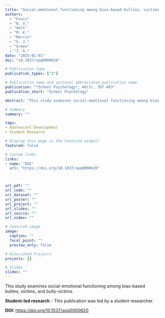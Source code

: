 ```yaml
---
title: "Social-emotional functioning among bias-based bullies, victims, and bully-victims (Student-led research)"
authors:
  - "Fusco"
  - "N. V."
  - "Holt"
  - "M. K."
  - "Merrin"
  - "G. J."
  - "Green"
  - "J. G."
date: "2025-01-01"
doi: "10.1037/spq0000620"

# Publication type
publication_types: ["2"]

# Publication name and optional abbreviated publication name
publication: "*School Psychology*, 40(3), 397-403"
publication_short: "School Psychology"

abstract: "This study examines social-emotional functioning among bias-based bullies, victims, and bully-victims."

# Summary
summary: ""

tags:
- Adolescent Development
- Student Research

# Display this page in the Featured widget?
featured: false

# Custom links
links:
- name: "DOI"
  url: "https://doi.org/10.1037/spq0000620"



url_pdf: ""
url_code: ""
url_dataset: ""
url_poster: ""
url_project: ""
url_slides: ""
url_source: ""
url_video: ""

# Featured image
image:
  caption: ""
  focal_point: ""
  preview_only: false

# Associated Projects
projects: []

# Slides
slides: ""
---
```


This study examines social-emotional functioning among bias-based bullies, victims, and bully-victims.

**Student-led research** - This publication was led by a student researcher.

**DOI:** https://doi.org/10.1037/spq0000620

